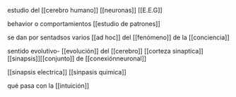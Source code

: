 estudio del [[cerebro humano]] [[neuronas]] [[E.E.G]]

behavior o comportamientos [[estudio de patrones]]

se dan por sentadsos varios [[ad hoc]] del [[fenómeno]] de la [[conciencia]] 

sentido evolutivo- [[evolución]] del [[cerebro]] [[corteza sinaptica]] [[sinapsis]][[conjunto]] de [[conexiónneuronal]]

[[sinapsis electrica]] [[sinpasis quimica]]


qué pasa con la [[intuición]]